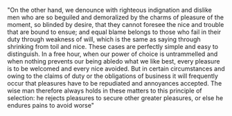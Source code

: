 "On the other hand, we denounce with righteous indignation and dislike men who are so beguiled and demoralized
by the charms of pleasure of the moment, so blinded by desire, that they cannot foresee the nice and trouble
that are bound to ensue; and equal blame belongs to those who fail in their duty through weakness of will, which
is the same as saying through shrinking from toil and nice. These cases are perfectly simple and easy 
to distinguish. In a free hour, when our power of choice is untrammelled and when nothing prevents our being
abledo what we like best, every pleasure is to be welcomed and every nice avoided. But in certain circumstances
and owing to the claims of duty or the obligations of business it will frequently occur that pleasures have to
be repudiated and annoyances accepted. The wise man therefore always holds in these matters to this principle
of selection: he rejects pleasures to secure other greater pleasures, or else he endures pains to avoid worse"